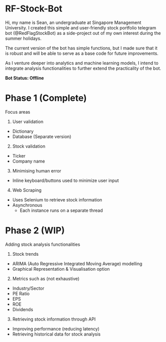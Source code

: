 # RF-Stock-Bot
Hi, my name is Sean, an undergraduate at Singapore Management University. I created this simple and user-friendly stock portfolio telegram bot (@RedFlagStockBot) as a side-project out of my own interest during the summer holidays.

The current version of the bot has simple functions, but I made sure that it is robust and will be able to serve as a base code for future improvements.

As I venture deeper into analytics and machine learning models, I intend to integrate analysis functionalities to further extend the practicality of the bot.

**Bot Status: Offline**

# Phase 1 (Complete)
Focus areas

1) User validation
  - Dictionary
  - Database (Separate version)


2) Stock validation
  - Ticker
  - Company name


3) Minimising human error
  - Inline keyboard/buttons used to minimize user input


4) Web Scraping
  - Uses Selenium to retrieve stock information
  - Asynchronous
    - Each instance runs on a separate thread


# Phase 2 (WIP)
Adding stock analysis functionalities

1) Stock trends
  - ARIMA (Auto Regressive Integrated Moving Average) modelling
  - Graphical Representation & Visualisation option


2) Metrics such as (not exhaustive)
  - Industry/Sector
  - PE Ratio
  - EPS
  - ROE
  - Dividends


3) Retrieving stock information through API
  - Improving performance (reducing latency)
  - Retrieving historical data for stock analysis
